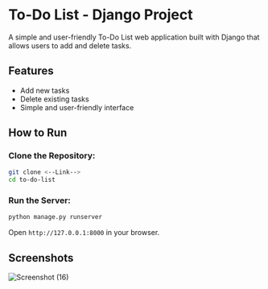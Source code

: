 # To-Do List - Django Project

A simple and user-friendly To-Do List web application built with Django that allows users to add and delete tasks.

## Features
- Add new tasks
- Delete existing tasks
- Simple and user-friendly interface

## How to Run
### Clone the Repository:
```sh
git clone <--Link-->
cd to-do-list
```

### Run the Server:
```sh
python manage.py runserver
```

Open `http://127.0.0.1:8000` in your browser.

## Screenshots
![Screenshot (16)](https://github.com/user-attachments/assets/7a5daa8c-8310-4dfc-a0e4-c750f27735f0)

